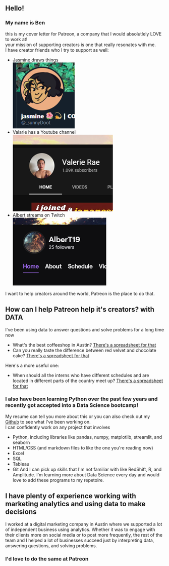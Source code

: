 ## Hello!

### My name is Ben  
this is my cover letter for Patreon, a company that I would absolutlely LOVE to work at!    
your mission of supporting creators is one that really resonates with me.    
I have creator friends who I try to support as well:    
- Jasmine draws things  
![Jasmine draws things](/images/Jas_pic.PNG)
- Valarie has a Youtube channel  
![Valarie has a Youtube channel](/images/Val_pic.PNG)
- Albert streams on Twitch  
![Albert streams on Twitch](/images/Alb_pic.PNG)
  
I want to help creators around the world, Patreon is the place to do that.  

## How can I help Patreon help it's creators? with DATA   
I've been using data to answer questions and solve problems for a long time now  

- What's the best coffeeshop in Austin? [There's a spreadsheet for that](https://docs.google.com/spreadsheets/d/1ej90jWdd38xZb2M440tFu2RBhw0qJF92Jl6uLJeZU5A/edit?usp=sharing)
- Can you really taste the difference between red velvet and chocolate cake? [There's a spreadsheet for that](https://docs.google.com/spreadsheets/d/1-mqfiPSJpwAZFdIneJR1HSIZY6rC7ZfcZa_cJdHnmg0/edit?usp=sharing)

Here's a more useful one:  
- When should all the interns who have different schedules and are located in different parts of the country meet up? [There's a spreadsheet for that](https://docs.google.com/spreadsheets/d/1cYUTfm4D-B3j6mDdcGZA84LX3IJzBRVbM7zbRk5V8Xo/edit?usp=sharing)

### I also have been learning Python over the past few years and recently got accepted into a Data Science bootcamp! 
My resume can tell you more about this or you can also check out my [Github](https://github.com/Bench-amblee?tab=repositories) to see what I've been working on.  
I can confidently work on any project that involves
- Python, including libraries like pandas, numpy, matplotlib, streamlit, and seaborn
- HTML/CSS (and markdown files to like the one you're reading now)
- Excel
- SQL
- Tableau
- Git
And I can pick up skills that I'm not familiar with like RedShift, R, and Amplitude. I'm learning more about Data Science every day and would love to add these programs to my repetoire.

## I have plenty of experience working with marketing analytics and using data to make decisions
I worked at a digital marketing company in Austin where we supported a lot of independent business using analytics.
Whether it was to engage with their clients more on social media or to post more frequently, the rest of the team and I helped a lot of businesses succeed just by interpreting data, answering questions, and solving problems. 
### I'd love to do the same at Patreon




